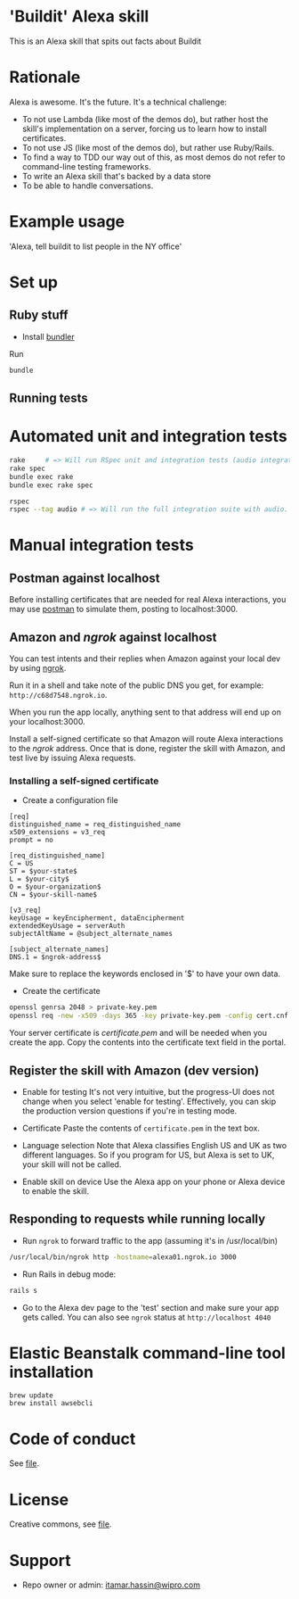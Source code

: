 # 'Buildit' Alexa skill

This is an Alexa skill that spits out facts about Buildit

# Rationale

Alexa is awesome. It's the future. It's a technical challenge:

* To not use Lambda (like most of the demos do), but rather host the skill's implementation on a server, forcing us to learn how to install certificates.
* To not use JS (like most of the demos do), but rather use Ruby/Rails.
* To find a way to TDD our way out of this, as most demos do not refer to command-line testing frameworks.
* To write an Alexa skill that's backed by a data store
* To be able to handle conversations.

# Example usage

'Alexa, tell buildit to list people in the NY office'

# Set up

## Ruby stuff

* Install [bundler](http://bundler.io)

Run

```bash
bundle
```

## Running tests

# Automated unit and integration tests

```bash
rake     # => Will run RSpec unit and integration tests (audio integration tests are excluded)
rake spec
bundle exec rake
bundle exec rake spec

rspec
rspec --tag audio # => Will run the full integration suite with audio. Make sure ngrok is running.
```

# Manual integration tests

## Postman against localhost

Before installing certificates that are needed for real Alexa interactions, you may use [postman](https://www.getpostman.com) to simulate them, posting to localhost:3000.

## Amazon and _ngrok_ against localhost

You can test intents and their replies when Amazon against your local dev by using [ngrok](https://ngrok.com).

Run it in a shell and take note of the public DNS you get, for example:
```http://c68d7548.ngrok.io```.

When you run the app locally, anything sent to that address will end up on your localhost:3000.

Install a self-signed certificate so that Amazon will route Alexa interactions to the _ngrok_ address. 
Once that is done, register the skill with Amazon, and test live by issuing Alexa requests.

### Installing a self-signed certificate

* Create a configuration file

```text
[req]
distinguished_name = req_distinguished_name
x509_extensions = v3_req
prompt = no

[req_distinguished_name]
C = US
ST = $your-state$
L = $your-city$  
O = $your-organization$ 
CN = $your-skill-name$

[v3_req]
keyUsage = keyEncipherment, dataEncipherment
extendedKeyUsage = serverAuth
subjectAltName = @subject_alternate_names

[subject_alternate_names]
DNS.1 = $ngrok-address$
```

Make sure to replace the keywords enclosed in '$' to have your own data.

* Create the certificate

```bash
openssl genrsa 2048 > private-key.pem
openssl req -new -x509 -days 365 -key private-key.pem -config cert.cnf -out certificate.pem
```
Your server certificate is _certificate.pem_ and will be needed when you create the app. Copy the contents into the certificate text field in the portal.

## Register the skill with Amazon (dev version)

- Enable for testing
It's not very intuitive, but the progress-UI does not change when you select 'enable for testing'. Effectively, you can skip the production version questions if you're in testing mode. 

- Certificate
Paste the contents of ```certificate.pem``` in the text box.

- Language selection
Note that Alexa classifies English US and UK as two different languages. So if you program for US, but Alexa is set to UK, your skill will not be called.

- Enable skill on device
Use the Alexa app on your phone or Alexa device to enable the skill.

## Responding to requests while running locally 

- Run ```ngrok``` to forward traffic to the app (assuming it's in /usr/local/bin)

```bash
/usr/local/bin/ngrok http -hostname=alexa01.ngrok.io 3000
```
- Run Rails in debug mode:
```bash
rails s
```
- Go to the Alexa dev page to the 'test' section and make sure your app gets called.
You can also see ```ngrok``` status at ```http://localhost 4040```

# Elastic Beanstalk command-line tool installation

```shell
brew update
brew install awsebcli
```

# Code of conduct

See [file](https://bitbucket.org/digitalrigbitbucketteam/buildit-alexa-skill/src/b2d808302cb3ac43969edff5721486f6341dcd5d/code-of-conduct.md?at=master&fileviewer=file-view-default).

# License

Creative commons, see [file](https://bitbucket.org/digitalrigbitbucketteam/buildit-alexa-skill/src/b2d808302cb3ac43969edff5721486f6341dcd5d/license.md?at=master&fileviewer=file-view-default).

# Support

* Repo owner or admin: itamar.hassin@wipro.com
